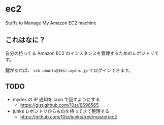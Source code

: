 ec2
====

Stuffs to Manage My Amazon EC2 machine


これはなに？
------------

自分の持ってる Amazon EC2 のインスタンスを管理するためのレポジトリです。

鍵があれば、 `ssh ubuntu@10sr.mydns.jp` でログインできます。


TODO
----

* mydns の IP 通知を cron で回すようにする
  * https://gist.github.com/10sr/6696565
* junks レポジトリからものを持ってきて整理する
  * https://github.com/10sr/junks/tree/master/ec2
